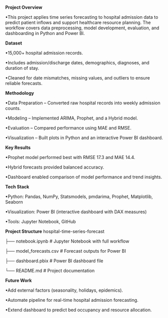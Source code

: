 **Project Overview**

•This project applies time series forecasting to hospital admission data to predict patient inflows and support healthcare resource planning. The workflow covers data preprocessing, model development, evaluation, and dashboarding in Python and Power BI.

**Dataset**

•15,000+ hospital admission records.

•Includes admission/discharge dates, demographics, diagnoses, and duration of stay.

•Cleaned for date mismatches, missing values, and outliers to ensure reliable forecasts.

**Methodology**

•Data Preparation – Converted raw hospital records into weekly admission counts.

•Modeling – Implemented ARIMA, Prophet, and a Hybrid model.

•Evaluation – Compared performance using MAE and RMSE.

•Visualization – Built plots in Python and an interactive Power BI dashboard.

**Key Results**

•Prophet model performed best with RMSE 17.3 and MAE 14.4.

•Hybrid forecasts provided balanced accuracy.

•Dashboard enabled comparison of model performance and trend insights.

**Tech Stack**

•Python: Pandas, NumPy, Statsmodels, pmdarima, Prophet, Matplotlib, Seaborn

•Visualization: Power BI (interactive dashboard with DAX measures)

•Tools: Jupyter Notebook, GitHub

**Project Structure**
hospital-time-series-forecast

├── notebook.ipynb      # Jupyter Notebook with full workflow

├── model_forecasts.csv # Forecast outputs for Power BI

├── dashboard.pbix      # Power BI dashboard file

└── README.md           # Project documentation

**Future Work**

•Add external factors (seasonality, holidays, epidemics).

•Automate pipeline for real-time hospital admission forecasting.

•Extend dashboard to predict bed occupancy and resource allocation.
